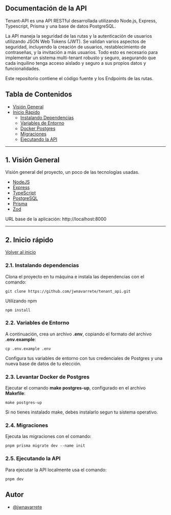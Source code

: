 ## Documentación de la API

Tenant-API es una API RESTful desarrollada utilizando Node.js, Express, Typescript, Prisma y una base de datos PostgreSQL. 

La API maneja la seguridad de las rutas y la autenticación de usuarios utilizando JSON Web Tokens (JWT). Se validan varios aspectos de seguridad, incluyendo la creación de usuarios, restablecimiento de contraseñas, y la invitación a más usuarios. Todo esto es necesario para implementar un sistema multi-tenant robusto y seguro, asegurando que cada inquilino tenga acceso aislado y seguro a sus propios datos y funcionalidades.

Este repositorio contiene el código fuente y los Endpoints de las rutas.
## Tabla de Contenidos

- [Visión General](#1-visión-general)
- [Inicio Rápido](#2-inicio-rápido)
    - [Instalando Dependencias](#21-instalando-dependencias)
    - [Variables de Entorno](#22-variables-de-entorno)
    - [Docker Postgres](#23-Levantar-Docker-de-Postgres)
    - [Migraciones](#24-migraciones)
    - [Ejecutando la API](#25-ejecutando-la-api)
    
---

## 1. Visión General
Visión general del proyecto, un poco de las tecnologías usadas.

- [NodeJS](https://nodejs.org/en/)
- [Express](https://expressjs.com/pt-br/)
- [TypeScript](https://www.typescriptlang.org/)
- [PostgreSQL](https://www.postgresql.org/)
- [Prisma](https://www.prisma.io/)
- [Zod](https://zod.dev/)

URL base de la aplicación: http://localhost:8000

---

## 2. Inicio rápido
[ Volver al inicio ](#documentación-de-la-api)

### 2.1. Instalando dependencias

Clona el proyecto en tu máquina e instala las dependencias con el comando:

```
git clone https://github.com/jwnavarrete/tenant_api.git
```

Utilizando npm

```
npm install
```

### 2.2. Variables de Entorno
A continuación, crea un archivo **.env**, copiando el formato del archivo **.env.example**:

```
cp .env.example .env
```

Configura tus variables de entorno con tus credenciales de Postgres y una nueva base de datos de tu elección.

### 2.3. Levantar Docker de Postgres
Ejecutar el comando **make postgres-up**, configurado en el archivo **Makefile**:

```
make postgres-up
```

Si no tienes instalado make, debes instalarlo segun tu sistema operativo.


### 2.4. Migraciones

Ejecuta las migraciones con el comando:

```
pnpm prisma migrate dev --name init
```

### 2.5. Ejecutando la API

Para ejecutar la API localmente usa el comando:

```
pnpm dev
```

## Autor

- [@jwnavarrete](https://github.com/jwnavarrete)
